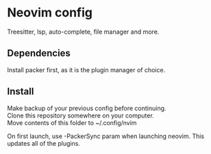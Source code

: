 # Neovim config

Treesitter, lsp, auto-complete, file manager and more.

## Dependencies
Install packer first, as it is the plugin manager of choice.

## Install

Make backup of your previous config before continuing.  
Clone this repository somewhere on your computer.  
Move contents of this folder to ~/.config/nvim  

On first launch, use -PackerSync param when launching neovim. This updates all of the plugins.

